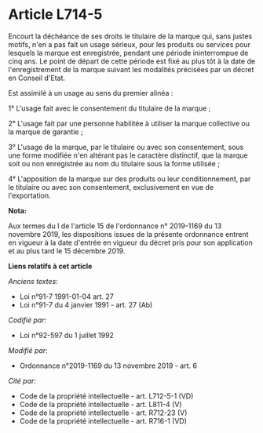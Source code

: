 # Article L714-5

Encourt la déchéance de ses droits le titulaire de la marque qui, sans justes motifs, n'en a pas fait un usage sérieux, pour
les produits ou services pour lesquels la marque est enregistrée, pendant une période ininterrompue de cinq ans. Le point de
départ de cette période est fixé au plus tôt à la date de l'enregistrement de la marque suivant les modalités précisées par
un décret en Conseil d'Etat.

Est assimilé à un usage au sens du premier alinéa :

1° L'usage fait avec le consentement du titulaire de la marque ;

2° L'usage fait par une personne habilitée à utiliser la marque collective ou la marque de garantie ;

3° L'usage de la marque, par le titulaire ou avec son consentement, sous une forme modifiée n'en altérant pas le caractère
distinctif, que la marque soit ou non enregistrée au nom du titulaire sous la forme utilisée ;

4° L'apposition de la marque sur des produits ou leur conditionnement, par le titulaire ou avec son consentement,
exclusivement en vue de l'exportation.

**Nota:**

Aux termes du I de l'article 15 de l'ordonnance n° 2019-1169 du 13 novembre 2019, les dispositions issues de la présente
ordonnance entrent en vigueur à la date d'entrée en vigueur du décret pris pour son application et au plus tard le 15
décembre 2019.

**Liens relatifs à cet article**

_Anciens textes_:

  - Loi n°91-7 1991-01-04 art. 27
  - Loi n°91-7 du 4 janvier 1991 - art. 27 (Ab)

_Codifié par_:

  - Loi n°92-597 du 1 juillet 1992

_Modifié par_:

  - Ordonnance n°2019-1169 du 13 novembre 2019 - art. 6

_Cité par_:

  - Code de la propriété intellectuelle - art. L712-5-1  (VD)
  - Code de la propriété intellectuelle - art. L811-4 (V)
  - Code de la propriété intellectuelle - art. R712-23 (V)
  - Code de la propriété intellectuelle - art. R716-1 (VD)
